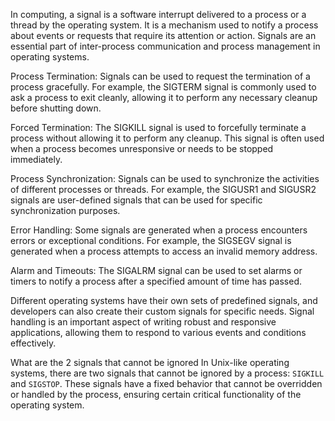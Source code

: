 In computing, a signal is a software interrupt delivered to a process or a thread by the operating system. It is a mechanism used to notify a process about events or requests that require its attention or action. Signals are an essential part of inter-process communication and process management in operating systems.

Process Termination: Signals can be used to request the termination of a process gracefully. For example, the SIGTERM signal is commonly used to ask a process to exit cleanly, allowing it to perform any necessary cleanup before shutting down.

Forced Termination: The SIGKILL signal is used to forcefully terminate a process without allowing it to perform any cleanup. This signal is often used when a process becomes unresponsive or needs to be stopped immediately.

Process Synchronization: Signals can be used to synchronize the activities of different processes or threads. For example, the SIGUSR1 and SIGUSR2 signals are user-defined signals that can be used for specific synchronization purposes.

Error Handling: Some signals are generated when a process encounters errors or exceptional conditions. For example, the SIGSEGV signal is generated when a process attempts to access an invalid memory address.

Alarm and Timeouts: The SIGALRM signal can be used to set alarms or timers to notify a process after a specified amount of time has passed.

Different operating systems have their own sets of predefined signals, and developers can also create their custom signals for specific needs. Signal handling is an important aspect of writing robust and responsive applications, allowing them to respond to various events and conditions effectively.

What are the 2 signals that cannot be ignored
In Unix-like operating systems, there are two signals that cannot be ignored by a process: `SIGKILL` and `SIGSTOP`. These signals have a fixed behavior that cannot be overridden or handled by the process, ensuring certain critical functionality of the operating system.
